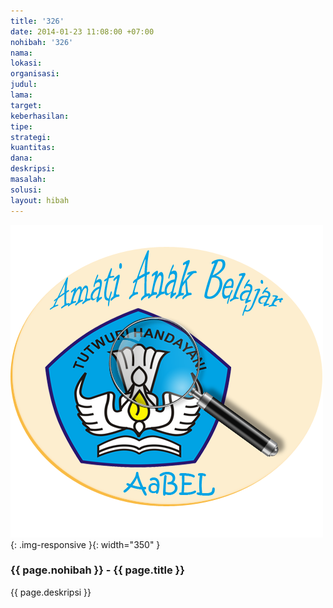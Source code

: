 ```yaml
---
title: '326'
date: 2014-01-23 11:08:00 +07:00
nohibah: '326'
nama:
lokasi:
organisasi:
judul:
lama:
target:
keberhasilan:
tipe:
strategi:
kuantitas:
dana:
deskripsi:
masalah:
solusi:
layout: hibah
---
```


![326](/static/img/hibahcms/326.png){: .img-responsive }{: width="350" }

### {{ page.nohibah }} - {{ page.title }}

{{ page.deskripsi }}
